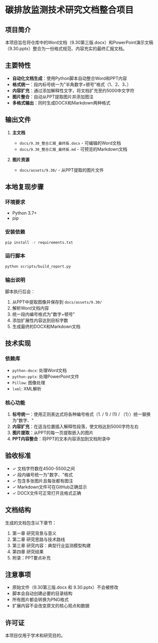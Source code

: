 # 碳排放监测技术研究文档整合项目

## 项目简介

本项目旨在将仓库中的Word文档（9.30第三版.docx）和PowerPoint演示文稿（9.30.pptx）整合为一份格式规范、内容充实的最终汇报文档。

## 主要特性

- **自动化文档生成**：使用Python脚本自动整合Word和PPT内容
- **格式统一**：段内标号统一为"半角数字+顿号"格式（1、2、3、）
- **内容扩充**：通过添加解释性文字，将文档扩充至约5000中文字符
- **图片整合**：自动从PPT提取图片并添加图注
- **多格式输出**：同时生成DOCX和Markdown两种格式

## 输出文件

1. **主文档**
   - `docs/9.30_整合汇报_最终版.docx` - 可编辑的Word文档
   - `docs/9.30_整合汇报_最终版.md` - 可预览的Markdown文档

2. **图片资源**
   - `docs/assets/9.30/` - 从PPT提取的图片文件

## 本地复现步骤

### 环境要求

- Python 3.7+
- pip

### 安装依赖

```bash
pip install -r requirements.txt
```

### 运行脚本

```bash
python scripts/build_report.py
```

### 输出说明

脚本执行后会：
1. 从PPT中提取图像并保存到 `docs/assets/9.30/`
2. 解析Word文档内容
3. 统一段内编号格式为"数字+顿号"
4. 添加扩展性内容达到目标字数
5. 生成最终的DOCX和Markdown文档

## 技术实现

### 依赖库

- `python-docx`: 处理Word文档
- `python-pptx`: 处理PowerPoint文件
- `Pillow`: 图像处理
- `lxml`: XML解析

### 核心功能

1. **标号统一**：使用正则表达式将各种编号格式（1. / 1) / (1) / （1））统一替换为"数字、"
2. **内容扩充**：在适当位置插入解释性段落，使文档达到5000字符左右
3. **图片提取**：从PPT的每一页提取嵌入的图片
4. **PPT内容整合**：将PPT的文本内容添加到文档附录中

## 验收标准

- ✓ 文档字符数在4500-5500之间
- ✓ 段内编号统一为"数字、"格式
- ✓ 包含多张图片且每张都有图注
- ✓ Markdown文件可在GitHub正确显示
- ✓ DOCX文件可正常打开且格式正确

## 文档结构

生成的文档包含以下章节：

1. 第一章 研究背景与意义
2. 第二章 研究思路与技术路线
3. 第三章 研究内容：典型行业监测模型构建
4. 第四章 研究结果
5. 附录：PPT要点补充

## 注意事项

- 原始文件（9.30第三版.docx 和 9.30.pptx）不会被修改
- 脚本会自动创建必要的目录结构
- 所有图片都会转换为PNG格式
- 扩展内容不会改变原文的核心观点和数据

## 许可证

本项目仅用于学术和研究目的。
